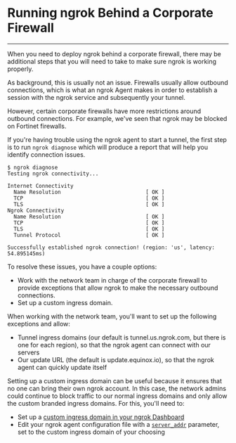 # Running ngrok Behind a Corporate Firewall
-----------------------------------------

When you need to deploy ngrok behind a corporate firewall, there may be additional steps that you will need to take to make sure ngrok is working properly.

As background, this is usually not an issue. Firewalls usually allow outbound connections, which is what an ngrok Agent makes in order to establish a session with the ngrok service and subsequently your tunnel.

However, certain corporate firewalls have more restrictions around outbound connections. For example, we've seen that ngrok may be blocked on Fortinet firewalls.

If you're having trouble using the ngrok agent to start a tunnel, the first step is to run `ngrok diagnose` which will produce a report that will help you identify connection issues.

    $ ngrok diagnose
    Testing ngrok connectivity...
    
    Internet Connectivity
      Name Resolution                           [ OK ]
      TCP                                       [ OK ]
      TLS                                       [ OK ]
    Ngrok Connectivity
      Name Resolution                           [ OK ]
      TCP                                       [ OK ]
      TLS                                       [ OK ]
      Tunnel Protocol                           [ OK ]
    
    Successfully established ngrok connection! (region: 'us', latency: 54.895145ms)

To resolve these issues, you have a couple options:

*   Work with the network team in charge of the corporate firewall to provide exceptions that allow ngrok to make the necessary outbound connections.
*   Set up a custom ingress domain.

When working with the network team, you'll want to set up the following exceptions and allow:

*   Tunnel ingress domains (our default is tunnel.us.ngrok.com, but there is one for each region), so that the ngrok agent can connect with our servers
*   Our update URL (the default is update.equinox.io), so that the ngrok agent can quickly update itself

Setting up a custom ingress domain can be useful because it ensures that no one can bring their own ngrok account. In this case, the network admins could continue to block traffic to our normal ingress domains and only allow the custom branded ingress domains. For this, you'll need to:

*   Set up a [custom ingress domain in your ngrok Dashboard]({{url_for('dash.auth.tunnels.ingress')}})
*   Edit your ngrok agent configuration file with a [`server_addr`](/docs/ngrok-agent/config#config-server-addr) parameter, set to the custom ingress domain of your choosing

